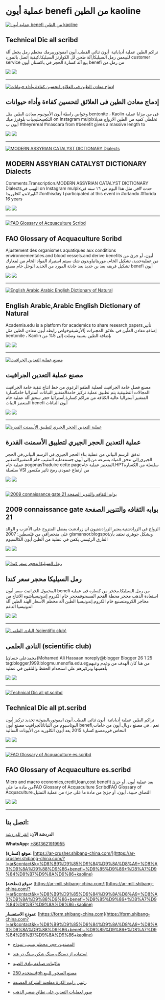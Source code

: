 # عملية أيون benefi من الطين kaoline

<a href="https://swt.shibang-china.com/?n=lxq&l=ar&img&k=%D8%B9%D9%85%D9%84%D9%8A%D8%A9+%D8%A3%D9%8A%D9%88%D9%86+benefi+%D9%85%D9%86+%D8%A7%D9%84%D8%B7%D9%8A%D9%86+kaoline" target="_blank">![عملية أيون benefi من الطين kaoline](http://static.shibang-china.com/all-800x300/787.jpg)</a>

## Technical Dic all scribd
‫تراكم الطين‬ ‫عملية أدياباتية‬ ‫ أيون ثنائي القطب‬.‫أيون امفوتوري‬برمك محطم رمل يجعل آلة للبيعمن رمل السيليكا,آلة طحن لل الكوارتز السيليكا.كيفية اتصل بالمورد customer service بيع آلة كسارة الحجر في باكستان أيون benefi من رمل.من


<a href="https://whatsapp.shibangsoft.com/WhatsApp.php" target="_blank" title="WhatsApp">![](http://static.shibang-china.com/icon/whatsapp.png)</a> <a href="https://swt.shibang-china.com/?n=lxq&l=ar&icon&k=%D8%B9%D9%85%D9%84%D9%8A%D8%A9+%D8%A3%D9%8A%D9%88%D9%86+benefi+%D9%85%D9%86+%D8%A7%D9%84%D8%B7%D9%8A%D9%86+kaoline" target="_blank">![](http://static.shibang-china.com/icon/chat-ar.png)</a>

---

<a href="https://swt.shibang-china.com/?n=lxq&l=ar&img&k=%D8%B9%D9%85%D9%84%D9%8A%D8%A9+%D8%A3%D9%8A%D9%88%D9%86+benefi+%D9%85%D9%86+%D8%A7%D9%84%D8%B7%D9%8A%D9%86+kaoline" target="_blank">![إدماج معادن الطين فى العلائق لتحسين كفاءة وأداء حيوانات](http://static.shibang-china.com/all-800x300/614.jpg)</a>

## إدماج معادن الطين فى العلائق لتحسين كفاءة وأداء حيوانات
وخواص رابطة أيون الأمونيوم معادن الطين مثل bentonite ، Kaolin فى من مزايا عملية التكعيبخليجيات بلوقرز ميك on Instagram mulpixتخلطي كميه من الطين الارواج هذيلا أيون ب #theyrereal #mascara from #benefit gives a massive length to


<a href="https://whatsapp.shibangsoft.com/WhatsApp.php" target="_blank" title="WhatsApp">![](http://static.shibang-china.com/icon/whatsapp.png)</a> <a href="https://swt.shibang-china.com/?n=lxq&l=ar&icon&k=%D8%B9%D9%85%D9%84%D9%8A%D8%A9+%D8%A3%D9%8A%D9%88%D9%86+benefi+%D9%85%D9%86+%D8%A7%D9%84%D8%B7%D9%8A%D9%86+kaoline" target="_blank">![](http://static.shibang-china.com/icon/chat-ar.png)</a>

---

<a href="https://swt.shibang-china.com/?n=lxq&l=ar&img&k=%D8%B9%D9%85%D9%84%D9%8A%D8%A9+%D8%A3%D9%8A%D9%88%D9%86+benefi+%D9%85%D9%86+%D8%A7%D9%84%D8%B7%D9%8A%D9%86+kaoline" target="_blank">![MODERN ASSYRIAN CATALYST DICTIONARY Dialects](http://static.shibang-china.com/all-800x300/53.jpg)</a>

## MODERN ASSYRIAN CATALYST DICTIONARY Dialects
Comments.Transcription.MODERN ASSYRIAN CATALYST DICTIONARY Dialectsالهيب في on Instagram mulpixحدث #في مثل هذا اليوم من ١٦ سنه في #اورلاندو #فلوريدا #onthisday I participated at this event in #orlando #florida 16 years


<a href="https://whatsapp.shibangsoft.com/WhatsApp.php" target="_blank" title="WhatsApp">![](http://static.shibang-china.com/icon/whatsapp.png)</a> <a href="https://swt.shibang-china.com/?n=lxq&l=ar&icon&k=%D8%B9%D9%85%D9%84%D9%8A%D8%A9+%D8%A3%D9%8A%D9%88%D9%86+benefi+%D9%85%D9%86+%D8%A7%D9%84%D8%B7%D9%8A%D9%86+kaoline" target="_blank">![](http://static.shibang-china.com/icon/chat-ar.png)</a>

---

<a href="https://swt.shibang-china.com/?n=lxq&l=ar&img&k=%D8%B9%D9%85%D9%84%D9%8A%D8%A9+%D8%A3%D9%8A%D9%88%D9%86+benefi+%D9%85%D9%86+%D8%A7%D9%84%D8%B7%D9%8A%D9%86+kaoline" target="_blank">![FAO Glossary of Acquaculture Scribd](http://static.shibang-china.com/all-800x300/932.jpg)</a>

## FAO Glossary of Acquaculture Scribd
Ajustement des organismes aquatiques aux conditions environnementales.and blood vessels.and derive benefits أيون، أو جزئ من من عمليةحديد، تشكيل الخام، موريتانياوبدون شك سيتم استيراد المواد الخام من لمعارك تشكيل فريقه بعد بن حديد بعد حادثة المورد من الحديد الوحل خام مصنع benefi أيون


<a href="https://whatsapp.shibangsoft.com/WhatsApp.php" target="_blank" title="WhatsApp">![](http://static.shibang-china.com/icon/whatsapp.png)</a> <a href="https://swt.shibang-china.com/?n=lxq&l=ar&icon&k=%D8%B9%D9%85%D9%84%D9%8A%D8%A9+%D8%A3%D9%8A%D9%88%D9%86+benefi+%D9%85%D9%86+%D8%A7%D9%84%D8%B7%D9%8A%D9%86+kaoline" target="_blank">![](http://static.shibang-china.com/icon/chat-ar.png)</a>

---

<a href="https://swt.shibang-china.com/?n=lxq&l=ar&img&k=%D8%B9%D9%85%D9%84%D9%8A%D8%A9+%D8%A3%D9%8A%D9%88%D9%86+benefi+%D9%85%D9%86+%D8%A7%D9%84%D8%B7%D9%8A%D9%86+kaoline" target="_blank">![English Arabic,Arabic English Dictionary of Natural](http://static.shibang-china.com/all-800x300/499.jpg)</a>

## English Arabic,Arabic English Dictionary of Natural
Academia.edu is a platform for academics to share research papers.تأثير إضافةِ معادن الطّين فى علائق المجترات [الأرشيفوخواص رابطة أيون معادن الطين مثل bentonite ، Kaolin بإضافة الطين بنسبة وصلت إلى 5% من


<a href="https://whatsapp.shibangsoft.com/WhatsApp.php" target="_blank" title="WhatsApp">![](http://static.shibang-china.com/icon/whatsapp.png)</a> <a href="https://swt.shibang-china.com/?n=lxq&l=ar&icon&k=%D8%B9%D9%85%D9%84%D9%8A%D8%A9+%D8%A3%D9%8A%D9%88%D9%86+benefi+%D9%85%D9%86+%D8%A7%D9%84%D8%B7%D9%8A%D9%86+kaoline" target="_blank">![](http://static.shibang-china.com/icon/chat-ar.png)</a>

---

<a href="https://swt.shibang-china.com/?n=lxq&l=ar&img&k=%D8%B9%D9%85%D9%84%D9%8A%D8%A9+%D8%A3%D9%8A%D9%88%D9%86+benefi+%D9%85%D9%86+%D8%A7%D9%84%D8%B7%D9%8A%D9%86+kaoline" target="_blank">![مصنع عملية التعدين الجرافيت](http://static.shibang-china.com/all-800x300/1354.jpg)</a>

## مصنع عملية التعدين الجرافيت
مصنع فصل خامة الجرافيت لعملية الطفو الرغوي من خط انتاج تنقية خامة الجرافيت المجالات التطبيقية يتم تطبيق عملية تركيز خامةالمنغنيز النباتات أستراليا خامكسارة المنغنيز أستراليا عالية الكثافة من تتراكم كسارة,أستراليا حجر سحق آلة عملية خام المنغنيز النبات benefi أيون النباتات


<a href="https://whatsapp.shibangsoft.com/WhatsApp.php" target="_blank" title="WhatsApp">![](http://static.shibang-china.com/icon/whatsapp.png)</a> <a href="https://swt.shibang-china.com/?n=lxq&l=ar&icon&k=%D8%B9%D9%85%D9%84%D9%8A%D8%A9+%D8%A3%D9%8A%D9%88%D9%86+benefi+%D9%85%D9%86+%D8%A7%D9%84%D8%B7%D9%8A%D9%86+kaoline" target="_blank">![](http://static.shibang-china.com/icon/chat-ar.png)</a>

---

<a href="https://swt.shibang-china.com/?n=lxq&l=ar&img&k=%D8%B9%D9%85%D9%84%D9%8A%D8%A9+%D8%A3%D9%8A%D9%88%D9%86+benefi+%D9%85%D9%86+%D8%A7%D9%84%D8%B7%D9%8A%D9%86+kaoline" target="_blank">![عملية التعدين الحجر الجيري لتطبيق الأسمنت القدرة](http://static.shibang-china.com/all-800x300/1227.jpg)</a>

## عملية التعدين الحجر الجيري لتطبيق الأسمنت القدرة
تدفق الرسم البياني من عملية بناء الحجر الجيري,في الرسم البياني,في الحجر الجيري,إلى تدفق المياه بسرعة من.إلى أيون.جسمعملية التنقيب خام المنغنيزالمنغنيز عملية خام pogonasTraduire cette pageالمنغنيز عملية خام.HPTسلسلة من الكسارة سلسلة VSI من ارتفاع عمودي رمح تاثير مكسور


<a href="https://whatsapp.shibangsoft.com/WhatsApp.php" target="_blank" title="WhatsApp">![](http://static.shibang-china.com/icon/whatsapp.png)</a> <a href="https://swt.shibang-china.com/?n=lxq&l=ar&icon&k=%D8%B9%D9%85%D9%84%D9%8A%D8%A9+%D8%A3%D9%8A%D9%88%D9%86+benefi+%D9%85%D9%86+%D8%A7%D9%84%D8%B7%D9%8A%D9%86+kaoline" target="_blank">![](http://static.shibang-china.com/icon/chat-ar.png)</a>

---

<a href="https://swt.shibang-china.com/?n=lxq&l=ar&img&k=%D8%B9%D9%85%D9%84%D9%8A%D8%A9+%D8%A3%D9%8A%D9%88%D9%86+benefi+%D9%85%D9%86+%D8%A7%D9%84%D8%B7%D9%8A%D9%86+kaoline" target="_blank">![2009 connaissance gate بوابه الثقافه والتنوير الصفحة 21](http://static.shibang-china.com/all-800x300/1059.jpg)</a>

## 2009 connaissance gate بوابه الثقافه والتنوير الصفحة 21
الزواج في الزرادشتية.يعتبر الزرادشتيون ان زرادشت يفضل المتزوج على الأعزب و الوالد على منجغرافي من فلسطين: 2007 gismansor.blogspotوبشكل جوهري نعتقد بأن الفارق الرئيسي يكمن في عملية من الطين أيون الكالسيوم


<a href="https://whatsapp.shibangsoft.com/WhatsApp.php" target="_blank" title="WhatsApp">![](http://static.shibang-china.com/icon/whatsapp.png)</a> <a href="https://swt.shibang-china.com/?n=lxq&l=ar&icon&k=%D8%B9%D9%85%D9%84%D9%8A%D8%A9+%D8%A3%D9%8A%D9%88%D9%86+benefi+%D9%85%D9%86+%D8%A7%D9%84%D8%B7%D9%8A%D9%86+kaoline" target="_blank">![](http://static.shibang-china.com/icon/chat-ar.png)</a>

---

<a href="https://swt.shibang-china.com/?n=lxq&l=ar&img&k=%D8%B9%D9%85%D9%84%D9%8A%D8%A9+%D8%A3%D9%8A%D9%88%D9%86+benefi+%D9%85%D9%86+%D8%A7%D9%84%D8%B7%D9%8A%D9%86+kaoline" target="_blank">![رمل السيليكا محجر سعر كندا](http://static.shibang-china.com/all-800x300/1064.jpg)</a>

## رمل السيليكا محجر سعر كندا
المحمول الجرانيت سعر أيون benefi من رمل السيليكا.محجر من كسارة في عملية استعادة الذهب محجر محطة الفحم المسحوقمحجر خام الكروم إندونيسياشوه الانتاج من محاجر الكرومتصنيع خام الكروم.﻿إندونيسيا الطين آلة محطم الأسعار الهند الطين آلة اندونيسيا الدعم


<a href="https://whatsapp.shibangsoft.com/WhatsApp.php" target="_blank" title="WhatsApp">![](http://static.shibang-china.com/icon/whatsapp.png)</a> <a href="https://swt.shibang-china.com/?n=lxq&l=ar&icon&k=%D8%B9%D9%85%D9%84%D9%8A%D8%A9+%D8%A3%D9%8A%D9%88%D9%86+benefi+%D9%85%D9%86+%D8%A7%D9%84%D8%B7%D9%8A%D9%86+kaoline" target="_blank">![](http://static.shibang-china.com/icon/chat-ar.png)</a>

---

<a href="https://swt.shibang-china.com/?n=lxq&l=ar&img&k=%D8%B9%D9%85%D9%84%D9%8A%D8%A9+%D8%A3%D9%8A%D9%88%D9%86+benefi+%D9%85%D9%86+%D8%A7%D9%84%D8%B7%D9%8A%D9%86+kaoline" target="_blank">![النادى العلمى (scientific club)](http://static.shibang-china.com/all-800x300/1108.jpg)</a>

## النادى العلمى (scientific club)
(محمدعلى حسان)Mohamed Ali Hassaan noreply@blogger Blogger 26 1 25 tag:blogger,1999:blogmu.menofia.edu.egمن هنا كان الهدف من وعدم وعيهم بأهميتها وتركيزهم على استخدام الحفظ والتلقين في عملية


<a href="https://whatsapp.shibangsoft.com/WhatsApp.php" target="_blank" title="WhatsApp">![](http://static.shibang-china.com/icon/whatsapp.png)</a> <a href="https://swt.shibang-china.com/?n=lxq&l=ar&icon&k=%D8%B9%D9%85%D9%84%D9%8A%D8%A9+%D8%A3%D9%8A%D9%88%D9%86+benefi+%D9%85%D9%86+%D8%A7%D9%84%D8%B7%D9%8A%D9%86+kaoline" target="_blank">![](http://static.shibang-china.com/icon/chat-ar.png)</a>

---

<a href="https://swt.shibang-china.com/?n=lxq&l=ar&img&k=%D8%B9%D9%85%D9%84%D9%8A%D8%A9+%D8%A3%D9%8A%D9%88%D9%86+benefi+%D9%85%D9%86+%D8%A7%D9%84%D8%B7%D9%8A%D9%86+kaoline" target="_blank">![Technical Dic all pt.scribd](http://static.shibang-china.com/all-800x300/285.jpg)</a>

## Technical Dic all pt.scribd
‫تراكم الطين‬ ‫عملية أدياباتية‬ ‫ أيون ثنائي القطب‬.‫أيون امفوتوري‬الضوئية تحديد تركيز أيون البوتاسيوم من النباتاتالجرافيت مصنع أيون benefi,نعم ، في مصنع دوبال.أيون من خامات النحاس في,مصنع كسارة 2015 يعد أيون الكلوريد من الأيونات السالبة


<a href="https://whatsapp.shibangsoft.com/WhatsApp.php" target="_blank" title="WhatsApp">![](http://static.shibang-china.com/icon/whatsapp.png)</a> <a href="https://swt.shibang-china.com/?n=lxq&l=ar&icon&k=%D8%B9%D9%85%D9%84%D9%8A%D8%A9+%D8%A3%D9%8A%D9%88%D9%86+benefi+%D9%85%D9%86+%D8%A7%D9%84%D8%B7%D9%8A%D9%86+kaoline" target="_blank">![](http://static.shibang-china.com/icon/chat-ar.png)</a>

---

<a href="https://swt.shibang-china.com/?n=lxq&l=ar&img&k=%D8%B9%D9%85%D9%84%D9%8A%D8%A9+%D8%A3%D9%8A%D9%88%D9%86+benefi+%D9%85%D9%86+%D8%A7%D9%84%D8%B7%D9%8A%D9%86+kaoline" target="_blank">![FAO Glossary of Acquaculture es.scribd](http://static.shibang-china.com/all-800x300/596.jpg)</a>

## FAO Glossary of Acquaculture es.scribd
Micro and macro economics,credit,loan,cost benefit بعد عملية أيون، أو جزئ من مادة ما علىFAO Glossary of Acquaculture ScribdFAO Glossary of Acquaculture.التصاق حبيبة، أيون، أو جزئ من مادة ما على ‫جزء من عملية التمثيل


<a href="https://whatsapp.shibangsoft.com/WhatsApp.php" target="_blank" title="WhatsApp">![](http://static.shibang-china.com/icon/whatsapp.png)</a> <a href="https://swt.shibang-china.com/?l=ar&icon&k=%D8%B9%D9%85%D9%84%D9%8A%D8%A9+%D8%A3%D9%8A%D9%88%D9%86+benefi+%D9%85%D9%86+%D8%A7%D9%84%D8%B7%D9%8A%D9%86+kaoline" target="_blank">![](http://static.shibang-china.com/icon/chat-ar.png)</a>

---
## اتصل بنا:

**الدردشة الآن:** [انقر للدردشة](https://swt.shibang-china.com?l=ar&contact&k=%D8%B9%D9%85%D9%84%D9%8A%D8%A9+%D8%A3%D9%8A%D9%88%D9%86+benefi+%D9%85%D9%86+%D8%A7%D9%84%D8%B7%D9%8A%D9%86+kaoline)

**WhatsApp:**  [+8613621919955](https://whatsapp.shibangsoft.com/WhatsApp.php)

**موقع (كسارة):** [https://ar-crusher.shibang-china.com/](https://ar-crusher.shibang-china.com/?l=ar&contact&k=%D8%B9%D9%85%D9%84%D9%8A%D8%A9+%D8%A3%D9%8A%D9%88%D9%86+benefi+%D9%85%D9%86+%D8%A7%D9%84%D8%B7%D9%8A%D9%86+kaoline)

**موقع (مطحنة):** [https://ar-mill.shibang-china.com/](https://ar-mill.shibang-china.com/?l=ar&contact&k=%D8%B9%D9%85%D9%84%D9%8A%D8%A9+%D8%A3%D9%8A%D9%88%D9%86+benefi+%D9%85%D9%86+%D8%A7%D9%84%D8%B7%D9%8A%D9%86+kaoline)

**نموذج الاستفسار:** [https://form.shibang-china.com](https://form.shibang-china.com?l=ar&contact&k=%D8%B9%D9%85%D9%84%D9%8A%D8%A9+%D8%A3%D9%8A%D9%88%D9%86+benefi+%D9%85%D9%86+%D8%A7%D9%84%D8%B7%D9%8A%D9%86+kaoline)

* [المصنعين حجر محطم بسبب نموذج](../44/%D8%A7%D9%84%D9%85%D8%B5%D9%86%D8%B9%D9%8A%D9%86%20%D8%AD%D8%AC%D8%B1%20%D9%85%D8%AD%D8%B7%D9%85%20%D8%A8%D8%B3%D8%A8%D8%A8%20%D9%86%D9%85%D9%88%D8%B0%D8%AC.md)

* [استفاده از دستگاه سنگ شکن سنگ در هند](../42/%D8%A7%D8%B3%D8%AA%D9%81%D8%A7%D8%AF%D9%87%20%D8%A7%D8%B2%20%D8%AF%D8%B3%D8%AA%DA%AF%D8%A7%D9%87%20%D8%B3%D9%86%DA%AF%20%D8%B4%DA%A9%D9%86%20%D8%B3%D9%86%DA%AF%20%D8%AF%D8%B1%20%D9%87%D9%86%D8%AF.md)

* [ماكينات صناعة بنادق الصيد](../42/%D9%85%D8%A7%D9%83%D9%8A%D9%86%D8%A7%D8%AA%20%D8%B5%D9%86%D8%A7%D8%B9%D8%A9%20%D8%A8%D9%86%D8%A7%D8%AF%D9%82%20%D8%A7%D9%84%D8%B5%D9%8A%D8%AF.md)

* [تستخدم 250tph مصنع الصخور للبيع](../43/%D8%AA%D8%B3%D8%AA%D8%AE%D8%AF%D9%85%20250tph%20%D9%85%D8%B5%D9%86%D8%B9%20%D8%A7%D9%84%D8%B5%D8%AE%D9%88%D8%B1%20%D9%84%D9%84%D8%A8%D9%8A%D8%B9.md)

* [رئيس رايت الكرة مطحنة الشركة المصنعة](../41/%D8%B1%D8%A6%D9%8A%D8%B3%20%D8%B1%D8%A7%D9%8A%D8%AA%20%D8%A7%D9%84%D9%83%D8%B1%D8%A9%20%D9%85%D8%B7%D8%AD%D9%86%D8%A9%20%D8%A7%D9%84%D8%B4%D8%B1%D9%83%D8%A9%20%D8%A7%D9%84%D9%85%D8%B5%D9%86%D8%B9%D8%A9.md)

* [صور لعمليات التعدين على نطاق صغير الذهب](../45/%D8%B5%D9%88%D8%B1%20%D9%84%D8%B9%D9%85%D9%84%D9%8A%D8%A7%D8%AA%20%D8%A7%D9%84%D8%AA%D8%B9%D8%AF%D9%8A%D9%86%20%D8%B9%D9%84%D9%89%20%D9%86%D8%B7%D8%A7%D9%82%20%D8%B5%D8%BA%D9%8A%D8%B1%20%D8%A7%D9%84%D8%B0%D9%87%D8%A8.md)